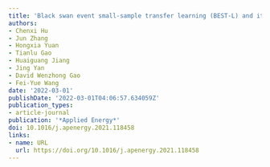 ```yaml
---
title: 'Black swan event small-sample transfer learning (BEST-L) and its case study on electrical power prediction in COVID-19'
authors: 
- Chenxi Hu
- Jun Zhang
- Hongxia Yuan
- Tianlu Gao
- Huaiguang Jiang
- Jing Yan
- David Wenzhong Gao
- Fei-Yue Wang
date: '2022-03-01'
publishDate: '2022-03-01T04:06:57.634059Z'
publication_types:
- article-journal
publication: '*Applied Energy*'
doi: 10.1016/j.apenergy.2021.118458
links:
- name: URL
  url: https://doi.org/10.1016/j.apenergy.2021.118458
---
```

 
